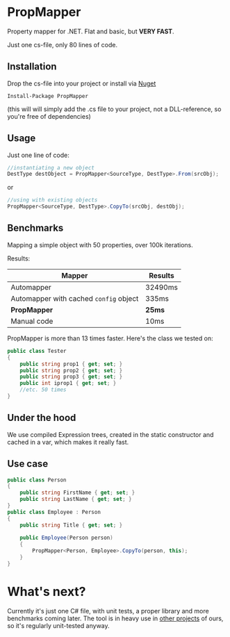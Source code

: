 # PropMapper

Property mapper for .NET. Flat and basic, but **VERY FAST**.

Just one cs-file, only 80 lines of code.

## Installation

Drop the cs-file into your project or install via [Nuget](https://www.nuget.org/packages/PropMapper/)

`Install-Package PropMapper`

(this will will simply add the .cs file to your project, not a DLL-reference, so you're free of dependencies)

## Usage

Just one line of code:

```cs
//instantiating a new object
DestType destObject = PropMapper<SourceType, DestType>.From(srcObj);
```

or

```cs
//using with existing objects
PropMapper<SourceType, DestType>.CopyTo(srcObj, destObj);
```

## Benchmarks

Mapping a simple object with 50 properties, over 100k iterations.

Results:

| Mapper  | Results |
| ------------- | ------------- |
| Automapper   | 32490ms  |
| Automapper with cached `config` object | 335ms  |
| **PropMapper**   | **25ms**  |
| Manual code  | 10ms  |

PropMapper is more than 13 times faster. Here's the class we tested on:

```cs
public class Tester
{
	public string prop1 { get; set; }
	public string prop2 { get; set; }
	public string prop3 { get; set; }
	public int iprop1 { get; set; }
	//etc. 50 times
}
```

## Under the hood

We use compiled Expression trees, created in the static constructor and cached in a var, which makes it really fast.

## Use case

```cs
public class Person
{
	public string FirstName { get; set; }
	public string LastName { get; set; }
}
public class Employee : Person
{
	public string Title { get; set; }
	
	public Employee(Person person)
	{
		PropMapper<Person, Employee>.CopyTo(person, this);
	}
}
```

# What's next?

Currently it's just one C# file, with unit tests, a proper library and more benchmarks coming later. The tool is in heavy use in [other projects](https://www.jitbit.com/) of ours, so it's regularly unit-tested anyway.
